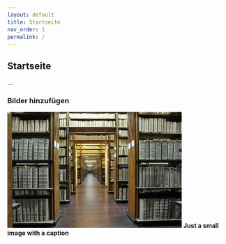 ```yaml
---
layout: default
title: Startseite
nav_order: 1
permalink: /
---
```


## Startseite

...

### Bilder hinzufügen

![small-image.jpg](assets/images/small-image.jpg)
<b>Just a small image with a caption</b>

